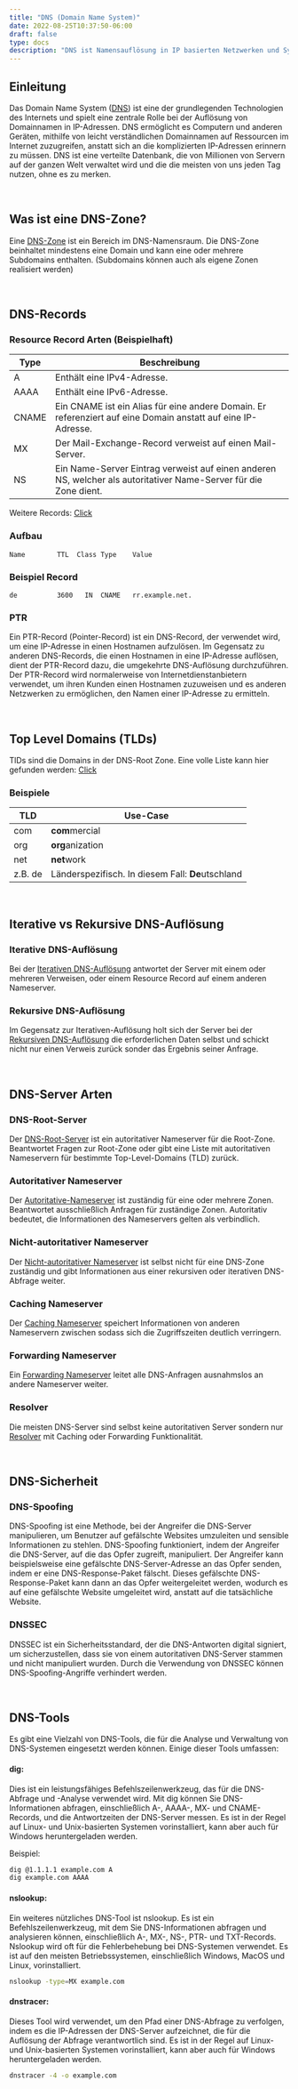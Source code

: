 ```yaml
---
title: "DNS (Domain Name System)"
date: 2022-08-25T10:37:50-06:00
draft: false
type: docs
description: "DNS ist Namensauflösung in IP basierten Netzwerken und Systemen."
---
```


## Einleitung
Das Domain Name System ([DNS](https://webdeasy.de/domain-name-system-dns-grundlagen/)) ist eine der grundlegenden Technologien des Internets und spielt eine zentrale Rolle bei der Auflösung von Domainnamen in IP-Adressen. DNS ermöglicht es Computern und anderen Geräten, mithilfe von leicht verständlichen Domainnamen auf Ressourcen im Internet zuzugreifen, anstatt sich an die komplizierten IP-Adressen erinnern zu müssen. DNS ist eine verteilte Datenbank, die von Millionen von Servern auf der ganzen Welt verwaltet wird und die die meisten von uns jeden Tag nutzen, ohne es zu merken.

<br>

## Was ist eine DNS-Zone?

Eine [DNS-Zone](https://www.cloudflare.com/learning/dns/glossary/dns-zone/) ist ein Bereich im DNS-Namensraum. Die DNS-Zone beinhaltet mindestens eine Domain und kann eine oder mehrere Subdomains enthalten. (Subdomains können auch als eigene Zonen realisiert werden)

<br>

## DNS-Records

### Resource Record Arten (Beispielhaft)

| Type  | Beschreibung                                                                                                       |
| ----- | -------------------------------------------------------------------------------------------------------------------|
| A     | Enthält eine IPv4-Adresse.                                                                                         |
| AAAA  | Enthält eine IPv6-Adresse.                                                                                         |
| CNAME | Ein CNAME ist ein Alias für eine andere Domain. Er referenziert auf eine Domain anstatt auf eine IP-Adresse.       |
| MX    | Der Mail-Exchange-Record verweist auf einen Mail-Server.                                                           |
| NS    | Ein Name-Server Eintrag verweist auf einen anderen NS, welcher als autoritativer Name-Server für die Zone dient.   |

Weitere Records: [Click](https://en.wikipedia.org/wiki/List_of_DNS_record_types)

### Aufbau

```
Name        TTL  Class Type    Value
```

### Beispiel Record

```
de          3600   IN  CNAME   rr.example.net.
```


### PTR
Ein PTR-Record (Pointer-Record) ist ein DNS-Record, der verwendet wird, um eine IP-Adresse in einen Hostnamen aufzulösen. Im Gegensatz zu anderen DNS-Records, die einen Hostnamen in eine IP-Adresse auflösen, dient der PTR-Record dazu, die umgekehrte DNS-Auflösung durchzuführen. Der PTR-Record wird normalerweise von Internetdienstanbietern verwendet, um ihren Kunden einen Hostnamen zuzuweisen und es anderen Netzwerken zu ermöglichen, den Namen einer IP-Adresse zu ermitteln. 

<br>

## Top Level Domains (TLDs)

TlDs sind die Domains in der DNS-Root Zone. Eine volle Liste kann hier gefunden werden: [Click](https://en.wikipedia.org/wiki/List_of_Internet_top-level_domains)

### Beispiele

| TLD     | Use-Case                                          |
| ------- | ------------------------------------------------- |
| com     | **com**mercial                                    |
| org     | **org**anization                                  |
| net     | **net**work                                       |
| z.B. de | Länderspezifisch. In diesem Fall: **De**utschland |

<br>

## Iterative vs Rekursive DNS-Auflösung

### Iterative DNS-Auflösung

Bei der [Iterativen DNS-Auflösung](https://de.wikipedia.org/wiki/Rekursive_und_iterative_Namensaufl%C3%B6sung) antwortet der Server mit einem oder mehreren Verweisen, oder einem Resource Record auf einem anderen Nameserver.

### Rekursive DNS-Auflösung

Im Gegensatz zur Iterativen-Auflösung holt sich der Server bei der [Rekursiven DNS-Auflösung](https://de.wikipedia.org/wiki/Rekursive_und_iterative_Namensaufl%C3%B6sung) die erforderlichen Daten selbst und schickt nicht nur einen Verweis zurück sonder das Ergebnis seiner Anfrage.

<br>

## DNS-Server Arten

### DNS-Root-Server

Der [DNS-Root-Server](https://www.cloudflare.com/learning/dns/glossary/dns-root-server/) ist ein autoritativer Nameserver für die Root-Zone. Beantwortet Fragen zur Root-Zone oder gibt eine Liste mit autoritativen Nameservern für bestimmte Top-Level-Domains (TLD) zurück.

### Autoritativer Nameserver

Der [Autoritative-Nameserver](https://nullrouted.space/2021/11/03/understanding-dns-authoritative-nameservers/) ist zuständig für eine oder mehrere Zonen. Beantwortet ausschließlich Anfragen für zuständige Zonen. Autoritativ bedeutet, die Informationen des Nameservers gelten als verbindlich.

### Nicht-autoritativer Nameserver

Der [Nicht-autoritativer Nameserver](https://tecadmin.net/authoritative-non-authoritative-dns-server/) ist selbst nicht für eine DNS-Zone zuständig und gibt Informationen aus einer rekursiven oder iterativen
DNS-Abfrage weiter.

### Caching Nameserver

Der [Caching Nameserver](https://doxfer.webmin.com/Webmin/Caching_Nameserver) speichert Informationen von anderen Nameservern zwischen sodass sich die Zugriffszeiten deutlich verringern.

### Forwarding Nameserver

Ein [Forwarding Nameserver](https://social.dnsmadeeasy.com/blog/understanding-dns-forwarding/) leitet alle DNS-Anfragen ausnahmslos an andere Nameserver weiter.

### Resolver

Die meisten DNS-Server sind selbst keine autoritativen Server sondern nur [Resolver](https://www.computerhope.com/jargon/d/dns-resolver.htm) mit Caching oder Forwarding Funktionalität.

<br>

## DNS-Sicherheit
### DNS-Spoofing
DNS-Spoofing ist eine Methode, bei der Angreifer die DNS-Server manipulieren, um Benutzer auf gefälschte Websites umzuleiten und sensible Informationen zu stehlen. 
DNS-Spoofing funktioniert, indem der Angreifer die DNS-Server, auf die das Opfer zugreift, manipuliert. Der Angreifer kann beispielsweise eine gefälschte DNS-Server-Adresse an das Opfer senden, indem er eine DNS-Response-Paket fälscht. Dieses gefälschte DNS-Response-Paket kann dann an das Opfer weitergeleitet werden, wodurch es auf eine gefälschte Website umgeleitet wird, anstatt auf die tatsächliche Website.



### DNSSEC
DNSSEC ist ein Sicherheitsstandard, der die DNS-Antworten digital signiert, um sicherzustellen, dass sie von einem autoritativen DNS-Server stammen und nicht manipuliert wurden. Durch die Verwendung von DNSSEC können DNS-Spoofing-Angriffe verhindert werden.

<br>

## DNS-Tools
Es gibt eine Vielzahl von DNS-Tools, die für die Analyse und Verwaltung von DNS-Systemen eingesetzt werden können. Einige dieser Tools umfassen:

#### dig: 
Dies ist ein leistungsfähiges Befehlszeilenwerkzeug, das für die DNS-Abfrage und -Analyse verwendet wird. Mit dig können Sie DNS-Informationen abfragen, einschließlich A-, AAAA-, MX- und CNAME-Records, und die Antwortzeiten der DNS-Server messen. Es ist in der Regel auf Linux- und Unix-basierten Systemen vorinstalliert, kann aber auch für Windows heruntergeladen werden.

Beispiel:
``` bash
dig @1.1.1.1 example.com A
dig example.com AAAA
```

#### nslookup:
Ein weiteres nützliches DNS-Tool ist nslookup. Es ist ein Befehlszeilenwerkzeug, mit dem Sie DNS-Informationen abfragen und analysieren können, einschließlich A-, MX-, NS-, PTR- und TXT-Records. Nslookup wird oft für die Fehlerbehebung bei DNS-Systemen verwendet. Es ist auf den meisten Betriebssystemen, einschließlich Windows, MacOS und Linux, vorinstalliert.

``` bash
nslookup -type=MX example.com
```

#### dnstracer:
Dieses Tool wird verwendet, um den Pfad einer DNS-Abfrage zu verfolgen, indem es die IP-Adressen der DNS-Server aufzeichnet, die für die Auflösung der Abfrage verantwortlich sind. Es ist in der Regel auf Linux- und Unix-basierten Systemen vorinstalliert, kann aber auch für Windows heruntergeladen werden.

``` bash
dnstracer -4 -o example.com
```